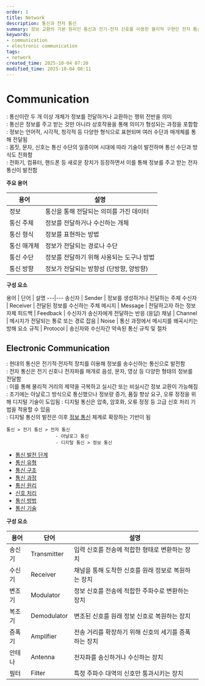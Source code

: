 ```yaml
---
order: 1
title: Network
description: 통신과 전자 통신
summary: 정보 교환의 기본 원리인 통신과 전기·전자 신호를 이용한 물리적 구현인 전자 통신에 대한 설명 및 개요
keywords:
- communication
- electronic communication
tags:
- network
created_time: 2025-10-04 07:20
modified_time: 2025-10-04 08:11
---
```


# Communication
: 통신이란 두 개 이상 개체가 정보를 전달하거나 교환하는 행위 전반을 의미  
: 통신은 정보를 주고 받는 것만 아니라 상호작용을 통해 의미가 형성되는 과정을 포함함  
: 정보는 언어적, 시각적, 청각적 등 다양한 형식으로 표현되며 여러 수단과 매개체를 통해 전달됨  
: 몸짓, 문자, 신호는 통신 수단의 일종이며 시대에 따라 기술이 발전하며 통신 수단과 방식도 진화함  
: 전화기, 컴퓨터, 핸드폰 등 새로운 장치가 등장하면서 이를 통해 정보를 주고 받는 전자 통신이 발전함  

**주요 용어**

용어 | 설명
---|---
정보 | 통신을 통해 전달되는 의미를 가진 데이터
통신 주체 | 정보를 전달하거나 수신하는 개체 
통신 형식 | 정보를 표현하는 방법
통신 매개체 | 정보가 전달되는 경로나 수단
통신 수단 | 정보를 전달하기 위해 사용되는 도구나 방법
통신 방향 | 정보가 전달되는 방향성 (단방향, 양방향)


**구성 요소**

용어 | 단어 | 설명
---|---
송신자 | Sender | 정보를 생성하거나 전달하는 주체
수신자 | Receiver | 전달된 정보를 수신하는 주체
메시지 | Message | 전달하고자 하는 정보 자체
피드백 | Feedback | 수신자가 송신자에게 전달하는 반응 (응답)
채널 | Channel | 메시지가 전달되는 통로 또는 경로
잡음 | Noise | 통신 과정에서 메시지를 왜곡시키는 방해 요소
규칙 | Protocol | 송신자와 수신자간 약속된 통신 규칙 및 절차



## Electronic Communication
: 현대의 통신은 전기적·전자적 장치를 이용해 정보를 송수신하는 통신으로 발전함  
: 전자 통신은 전기 신호나 전자파를 매개로 음성, 문자, 영상 등 다양한 형태의 정보를 전달함  
: 이를 통해 물리적 거리의 제약을 극복하고 실시간 또는 비실시간 정보 교환이 가능해짐  
: 초기에는 아날로그 방식으로 통신했으나 정보량 증가, 품질 향상 요구, 오류 정정을 위해 디지털 기술이 도입됨
: 디지털 통신은 압축, 암호화, 오류 정정 등 고급 신호 처리 기법을 적용할 수 있음  
: 디지털 통신의 발전은 이후 [정보 통신](../../ict/index.md) 체계로 확장하는 기반이 됨  

```
통신 > 전기 통신 > 전자 통신
                  - 아날로그 통신 
                  - 디지털 통신 > 정보 통신
```

- [통신 발전 단계](./communication-evolution.md)
- [통신 유형](./communication-type.md)
- [통신 구조](./communication-structure.md)
- [통신 과정](./communication-process.md)
- [통신 원리](./communication-principle.md)
- [신호 처리](./signal-processing.md)
- [통신 방법](./communication-method.md)
- [통신 기술](./communication-technique.md)


**구성 요소**

용어 | 단어 | 설명
---|---|---
송신기 | Transmitter | 입력 신호를 전송에 적합한 형태로 변환하는 장치
수신기 | Receiver | 채널을 통해 도착한 신호를 원래 정보로 복원하는 장치
변조기 | Modulator | 정보 신호를 전송에 적합한 주파수로 변환하는 장치
복조기 | Demodulator | 변조된 신호를 원래 정보 신호로 복원하는 장치
증폭기 | Amplifier | 전송 거리를 확장하기 위해 신호의 세기를 증폭하는 장치
안테나 | Antenna | 전자파를 송신하거나 수신하는 장치
필터 | Filter | 특정 주파수 대역의 신호만 통과시키는 장치